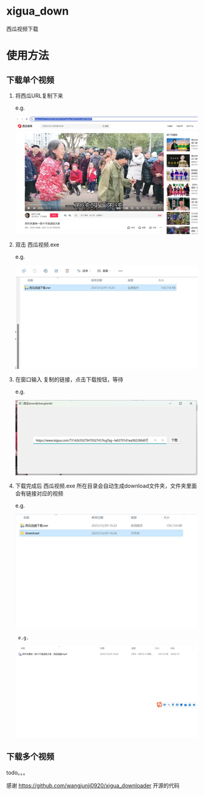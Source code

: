 # xigua_down
西瓜视频下载


# 使用方法
## 下载单个视频

1. 将西瓜URL复制下来

    e.g.

    ![image-20230814213233673](./imgs/1.png)

2. 双击 西瓜视频.exe

    e.g.

    ![image-20230814213233673](./imgs/2.png)

3. 在窗口输入 复制的链接，点击下载按钮，等待

    e.g.

    ![image-20230814213233673](./imgs/3.png)

4. 下载完成后 西瓜视频.exe 所在目录会自动生成download文件夹，文件夹里面会有链接对应的视频

    e.g.

    ![image-20230814213233673](./imgs/4.png)    

        e.g.

    ![image-20230814213233673](./imgs/5.png)    

## 下载多个视频
todo。。。


感谢 https://github.com/wangjunji0920/xigua_downloader 开源的代码
